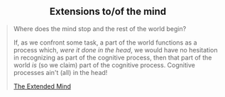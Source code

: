 <h2 align="center">Extensions to/of the mind</h2>

> Where does the mind stop and the rest of the world begin?
> 
>  If, as we confront some task, a part of the world functions as a process which, _were it done in the head_, we would have no hesitation in recognizing as part of the cognitive process, then that part of the world _is_ (so we claim) part of the cognitive process. Cognitive processes ain't (all) in the head! 
>
>  [The Extended Mind](https://consc.net/papers/extended.html)
